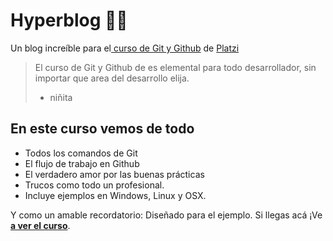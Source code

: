 # Hyperblog 💚💚
Un blog incre&iacute;ble para el[ curso de Git y Github](https://platzi.com/cursos/git-github/ " curso de Git y Github") de [Platzi](https://platzi.com/ "Platzi")
> El curso de Git y Github de es elemental para todo desarrollador, sin importar que area del desarrollo elija.
> - niñita

## En este curso vemos de todo
* Todos los comandos de Git
* El flujo de trabajo en Github
* El verdadero amor por las buenas pr&aacute;cticas
* Trucos como todo un profesional.
* Incluye ejemplos en Windows, Linux y OSX.

Y como un amable recordatorio: Diseñado para el ejemplo. Si llegas ac&aacute; ¡Ve [**a ver el curso**](https://platzi.com/cursos/git-github/ "a ver el curso").

